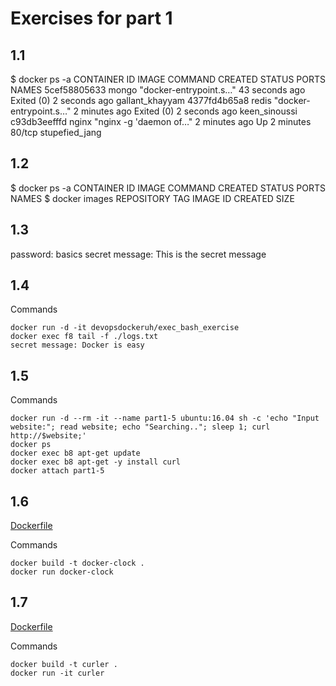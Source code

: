 # Exercises for part 1

## 1.1

$ docker ps -a
CONTAINER ID        IMAGE               COMMAND                  CREATED             STATUS                     PORTS               NAMES
5cef58805633        mongo               "docker-entrypoint.s…"   43 seconds ago      Exited (0) 2 seconds ago                       gallant_khayyam
4377fd4b65a8        redis               "docker-entrypoint.s…"   2 minutes ago       Exited (0) 2 seconds ago                       keen_sinoussi
c93db3eefffd        nginx               "nginx -g 'daemon of…"   2 minutes ago       Up 2 minutes               80/tcp              stupefied_jang


## 1.2

$ docker ps -a
CONTAINER ID        IMAGE               COMMAND             CREATED             STATUS              PORTS               NAMES
$ docker images
REPOSITORY          TAG                 IMAGE ID            CREATED             SIZE


## 1.3

password: basics
secret message: This is the secret message

## 1.4

Commands

    docker run -d -it devopsdockeruh/exec_bash_exercise
    docker exec f8 tail -f ./logs.txt
    secret message: Docker is easy

## 1.5

Commands

    docker run -d --rm -it --name part1-5 ubuntu:16.04 sh -c 'echo "Input website:"; read website; echo "Searching.."; sleep 1; curl http://$website;'
    docker ps
    docker exec b8 apt-get update
    docker exec b8 apt-get -y install curl
    docker attach part1-5

## 1.6

[Dockerfile](https://github.com/MiguelSombrero/devopswithdocker/blob/master/part1/part1_6/Dockerfile)

Commands

    docker build -t docker-clock .
    docker run docker-clock

## 1.7

[Dockerfile](https://github.com/MiguelSombrero/devopswithdocker/blob/master/part1/part1_7/Dockerfile)

Commands

    docker build -t curler .
    docker run -it curler

